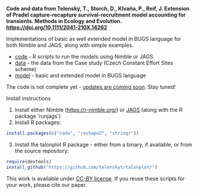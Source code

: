 
**Code and data from Telenský, T., Storch, D., Klvaňa, P., Reif, J. Extension of Pradel capture-recapture survival-recruitment model accounting for transients. Methods in Ecology and Evolution. https://doi.org/10.1111/2041-210X.14262**

Implementations of basic as well extended model in BUGS language for both Nimble and JAGS, along with simple examples.

 - [code](/code) - R scripts to run the models using Nimble or JAGS
 - [data](/data) - the data from the Case study (Czech Constant Effort Sites scheme)
 - [model](/model) - basic and extended model in BUGS language
 
The code is not complete yet - [updates are coming soon](COMING_UP.md). Stay tuned!

Install instructions

1. Install either Nimble (https://r-nimble.org/) or [JAGS](https://sourceforge.net/projects/mcmc-jags) (along with the R package 'runjags')
2. Install R packages:

```r
install.packages(c("coda", "reshape2", "stringr"))
```

3. Install the talonplot R package - either from a binary, if available, or from the source repository:

```r
require(devtools)
install_github("https://github.com/telenskyt/talonplot/")
```

This work is available under [CC-BY license](https://creativecommons.org/licenses/by/4.0/deed.en). If you reuse these scripts for your work, please cite our paper.




